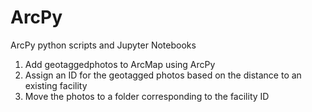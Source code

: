 # ArcPy
ArcPy python scripts and Jupyter Notebooks 

1. Add geotaggedphotos to ArcMap using ArcPy
2. Assign an ID for the geotagged photos based on the distance to an existing facility
3. Move the photos to a folder corresponding to the facility ID
